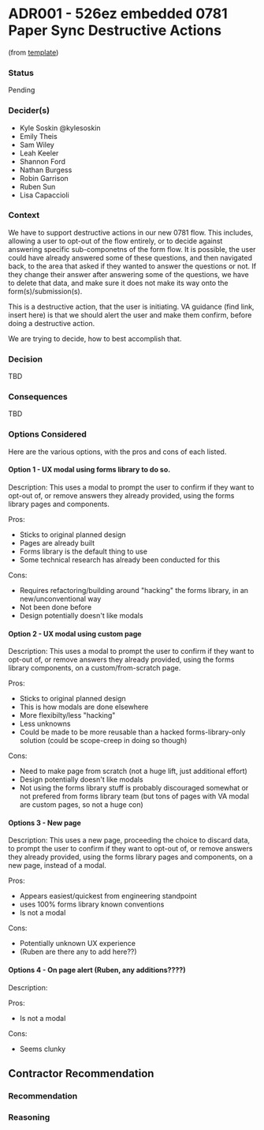 # ADR001 - 526ez embedded 0781 Paper Sync Destructive Actions

(from [template](https://github.com/department-of-veterans-affairs/va.gov-team/blob/96040d545254651a83e3d1d2d28d2c41ee41f224/products/va-mobile-app/engineering/adr/_template.md?plain=1))

### Status
Pending


### Decider(s)
* Kyle Soskin @kylesoskin
* Emily Theis
* Sam Wiley
* Leah Keeler
* Shannon Ford
* Nathan Burgess
* Robin Garrison
* Ruben Sun
* Lisa Capaccioli

### Context
We have to support destructive actions in our new 0781 flow. This includes, allowing a user to opt-out of the flow entirely, or to decide against answering specific sub-componetns of the form flow. 
It is possible, the user could have already answered some of these questions, and then navigated back, to the area that asked if they wanted to answer the questions or not. If they change their answer after answering some of the questions, we have to delete that data, and make sure it does not make its way onto the form(s)/submission(s).

This is a destructive action, that the user is initiating. VA guidance (find link, insert here) is that we should alert the user and make them confirm, before doing a destructive action. 

We are trying to decide, how to best accomplish that.

### Decision
TBD

### Consequences
TBD

### Options Considered
Here are the various options, with the pros and cons of each listed.

#### Option 1 - UX modal using forms library to do so.
Description: This uses a modal to prompt the user to confirm if they want to opt-out of, or remove answers they already provided, using the forms library pages and components.

Pros:
- Sticks to original planned design
- Pages are already built
- Forms library is the default thing to use
- Some technical research has already been conducted for this

Cons:
- Requires refactoring/building around "hacking" the forms library, in an new/unconventional way
- Not been done before
- Design potentially doesn't like modals



#### Option 2 - UX modal using custom page
Description: This uses a modal to prompt the user to confirm if they want to opt-out of, or remove answers they already provided, using the forms library components, on a custom/from-scratch page.

Pros:
- Sticks to original planned design
- This is how modals are done elsewhere
- More flexibilty/less "hacking"
- Less unknowns
- Could be made to be more reusable than a hacked forms-library-only solution (could be scope-creep in doing so though)

Cons:
- Need to make page from scratch (not a huge lift, just additional effort)
- Design potentially doesn't like modals
- Not using the forms library stuff is probably discouraged somewhat or not prefered from forms library team (but tons of pages with VA modal are custom pages, so not a huge con)


#### Options 3 - New page 
Description: This uses a new page, proceeding the choice to discard data, to prompt the user to confirm if they want to opt-out of, or remove answers they already provided, using the forms library pages and components, on a new page, instead of a modal.

Pros:
- Appears easiest/quickest from engineering standpoint
- uses 100% forms library known conventions
- Is not a modal

Cons:
- Potentially unknown UX experience
- (Ruben are there any to add here??)


#### Options 4 - On page alert (Ruben, any additions????)
Description: 

Pros:
- Is not a modal

Cons:
- Seems clunky

## Contractor Recommendation
### Recommendation
### Reasoning
